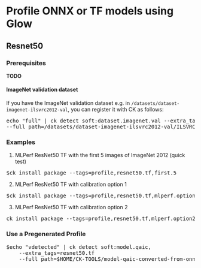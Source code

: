# Profile ONNX or TF models using Glow

## Resnet50

### Prerequisites

**TODO**

#### ImageNet validation dataset

If you have the ImageNet validation dataset e.g. in `/datasets/dataset-imagenet-ilsvrc2012-val`, you can register it with CK as follows:

<pre>
echo "full" | ck detect soft:dataset.imagenet.val --extra_tags=full,ilsvrc2012 \
--full_path=/datasets/dataset-imagenet-ilsvrc2012-val/ILSVRC2012_val_00000001.JPEG
</pre>

### Examples

1. MLPerf ResNet50 TF with the first 5 images of ImageNet 2012 (quick test)

<pre>
$ck install package --tags=profile,resnet50.tf,first.5
</pre>


2. MLPerf ResNet50 TF with calibration option 1

<pre>
$ck install package --tags=profile,resnet50.tf,mlperf.option1
</pre>

3. MLPerf ResNet50 TF with calibration option 2

<pre>
ck install package --tags=profile,resnet50.tf,mlperf.option2
</pre>

### Use a Pregenerated Profile
<pre>
$echo "vdetected" | ck detect soft:model.qaic,
    --extra_tags=resnet50.tf
    --full_path=$HOME/CK-TOOLS/model-qaic-converted-from-onnx-batch_size.8-resnet50/elfs/constants.bin
</pre>

